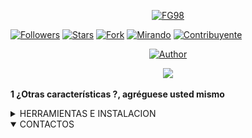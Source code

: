 <p align="center">
<a href="https://github.com/Felilu19/DULCE"><img title="FG98" src="https://img.shields.io/badge/github-FG98F-orange.svg?style=social&logo=github"></a>
</p>

<a href="https://github.com/Felilu19/DULCE/followers"><img title="Followers" src="https://img.shields.io/github/followers/FG98F?label=Followers&style=social"></a>
<a href="https://https://github.com/Felilu19/DULCE/stargazers/"><img title="Stars" src="https://img.shields.io/github/stars/FG98F/fgbotv3?&style=social"></a>
<a href="https://github.com/Felilu19/DULCE
/fgbotv3/network/members"><img title="Fork" src="https://img.shields.io/github/forks/FG98F/fgbotv3?style=social"></a>
<a href="https://github.com/Felilu19/DULCE/fgbotv3/watchers"><img title="Mirando" src="https://img.shields.io/github/watchers/FG98F/fgbotv3?label=Watching&style=social"></a>
<a href="https://github.com/Felilu19/DULCE/fgbotv3/watchers"><img title="Contribuyente" src="https://img.shields.io/github/contributors/FG98F/fgbotv3?logo=github&style=social"></a>
</p>

<p align="center">
<a href="https://github.com/Felilu19/DULCE"><img title="Author" src="https://img.shields.io/badge/FG98-V3-orange?style=for-the-badge&logo=github"></a>
</p>


<p align="center">
<a href="https://github.com/Felilu19/DULCE/fgbotv3"><img src="https://img.shields.io/github/repo-size/FG98F/fgbotv3?label=Peso%20repositorio&style=plastic"></a>


</p>

**1 ¿Otras características ?, agréguese usted mismo**


<details close="close">
  <summary>HERRAMIENTAS E INSTALACION</summary>
  
### Herramientas
Aplicaciones para ejecutar y facilitar la edición de las necesidades del bot, puede descargar la aplicación a continuación en PlayStore.

| Aplicacion| Link |
|--------|--------|
| **Termux** | [Download](https://play.google.com/store/apps/details?id=com.termux) |
| **Acode** | [Download](https://play.google.com/store/apps/details?id=com.foxdebug.acodefree) |
<p align="center">
  <div align="center">
 <code><img height="40" src="https://raw.githubusercontent.com/github/explore/80688e429a7d4ef2fca1e82350fe8e3517d3494d/topics/terminal/terminal.png"></code>
 <code><img height="40" src="https://user-images.githubusercontent.com/72728486/108440991-c9196180-7286-11eb-910e-d95691565ec8.png"></code>

  </div>
  </p>


### Instalar con Termux
La instalación es bastante simple, siga los pasos a continuación en la Aplicación **Termux**

```bash
> pkg install git
> git clone https://github.com/Felilu19/DULCE
> cd DULCE
> bash install.sh
> npm start
```

después de salir del código QR en termux, lo escanea usando el número de WhatsApp que se usará para los bots
</details>

<details open="open">
  <summary>CONTACTOS</summary>

